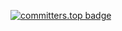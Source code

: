 [![committers.top badge](https://user-badge.committers.top/mauritania_public/USERNAME.svg)](https://user-badge.committers.top/mauritania_public/USERNAME)
